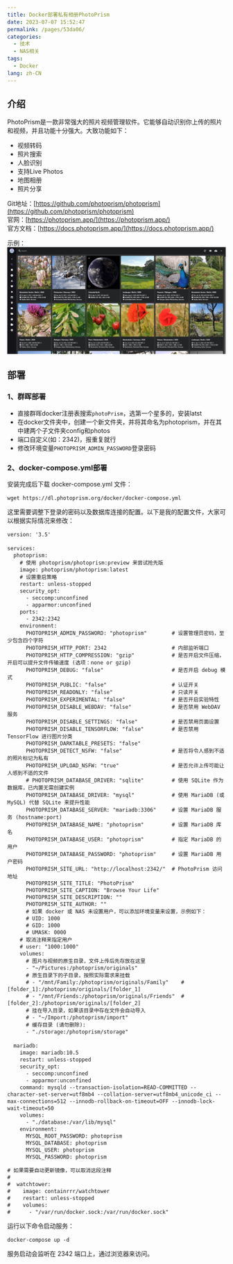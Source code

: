 ```yaml
---
title: Docker部署私有相册PhotoPrism
date: 2023-07-07 15:52:47
permalink: /pages/53da06/
categories: 
  - 技术
  - NAS相关
tags: 
  - Docker
lang: zh-CN
---
```


介绍
------------

PhotoPrism是一款非常强大的照片视频管理软件。它能够自动识别你上传的照片和视频，并且功能十分强大。大致功能如下：

- 视频转码
- 照片搜索
- 人脸识别
- 支持Live Photos
- 地图相册
- 照片分享

Git地址：[https://github.com/photoprism/photoprism](https://github.com/photoprism/photoprism)  
官网：[https://photoprism.app/](https://photoprism.app/)  
官方文档：[https://docs.photoprism.app/](https://docs.photoprism.app/)

示例：
![photoprism](/images/photoprism.jpg)

部署
------------

### 1、群晖部署

- 直接群晖docker注册表搜索`photoPrism`，选第一个星多的，安装latst
- 在docker文件夹中，创建一个新文件夹，并将其命名为photoprism，并在其中建两个子文件夹config和photos
- 端口自定义(如：2342)，报重复就行
- 修改环境变量`PHOTOPRISM_ADMIN_PASSWORD`登录密码

### 2、​docker-compose.yml​部署

安装完成后下载 docker-compose.yml 文件：

```
wget https://dl.photoprism.org/docker/docker-compose.yml 
```

这里需要调整下登录的密码以及数据库连接的配置。以下是我的配置文件，大家可以根据实际情况来修改：

```
version: '3.5'

services:
  photoprism:
    # 使用 photoprism/photoprism:preview 来尝试抢先版
    image: photoprism/photoprism:latest
    # 设置重启策略
    restart: unless-stopped
    security_opt:
      - seccomp:unconfined
      - apparmor:unconfined
    ports:
      - 2342:2342
    environment:
      PHOTOPRISM_ADMIN_PASSWORD: "photoprism"        # 设置管理员密码，至少包含四个字符
      PHOTOPRISM_HTTP_PORT: 2342                     # 内部监听端口
      PHOTOPRISM_HTTP_COMPRESSION: "gzip"            # 是否开启文件压缩，开启可以提升文件传输速度 (选项：none or gzip)
      PHOTOPRISM_DEBUG: "false"                      # 是否开启 debug 模式
      PHOTOPRISM_PUBLIC: "false"                     # 认证开关
      PHOTOPRISM_READONLY: "false"                   # 只读开关
      PHOTOPRISM_EXPERIMENTAL: "false"               # 是否开启实验特性
      PHOTOPRISM_DISABLE_WEBDAV: "false"             # 是否禁用 WebDAV 服务
      PHOTOPRISM_DISABLE_SETTINGS: "false"           # 是否禁用页面设置
      PHOTOPRISM_DISABLE_TENSORFLOW: "false"         # 是否禁用 TensorFlow 进行图片分类
      PHOTOPRISM_DARKTABLE_PRESETS: "false"          
      PHOTOPRISM_DETECT_NSFW: "false"                # 是否将令人感到不适的照片标记为私有
      PHOTOPRISM_UPLOAD_NSFW: "true"                 # 是否允许上传可能让人感到不适的文件
      # PHOTOPRISM_DATABASE_DRIVER: "sqlite"         # 使用 SQLite 作为数据库，已内置无需创建实例
      PHOTOPRISM_DATABASE_DRIVER: "mysql"            # 使用 MariaDB (或 MySQL) 代替 SQLite 来提升性能
      PHOTOPRISM_DATABASE_SERVER: "mariadb:3306"     # 设置 MariaDB 服务 (hostname:port)
      PHOTOPRISM_DATABASE_NAME: "photoprism"         # 设置 MariaDB 库名
      PHOTOPRISM_DATABASE_USER: "photoprism"         # 指定 MariaDB 的用户
      PHOTOPRISM_DATABASE_PASSWORD: "photoprism"     # 设置 MariaDB 用户密码
      PHOTOPRISM_SITE_URL: "http://localhost:2342/"  # PhotoPrism 访问地址
      PHOTOPRISM_SITE_TITLE: "PhotoPrism"
      PHOTOPRISM_SITE_CAPTION: "Browse Your Life"
      PHOTOPRISM_SITE_DESCRIPTION: ""
      PHOTOPRISM_SITE_AUTHOR: ""
      # 如果 docker 或 NAS 未设置用户，可以添加环境变量来设置，示例如下：
      # UID: 1000
      # GID: 1000
      # UMASK: 0000
    # 取消注释来指定用户
    # user: "1000:1000"
    volumes:
      # 图片与视频的原生目录，文件上传后先存放在这里
      - "~/Pictures:/photoprism/originals"
      # 原生目录下的子目录，按照实际需求来挂载
      # - "/mnt/Family:/photoprism/originals/Family"    # [folder_1]:/photoprism/originals/[folder_1]
      # - "/mnt/Friends:/photoprism/originals/Friends"  # [folder_2]:/photoprism/originals/[folder_2]
      # 挂在导入目录，如果该目录中存在文件会自动导入
      # - "~/Import:/photoprism/import"
      # 缓存目录 (请勿删除):
      - "./storage:/photoprism/storage"

  mariadb:
    image: mariadb:10.5
    restart: unless-stopped
    security_opt:
      - seccomp:unconfined
      - apparmor:unconfined
    command: mysqld --transaction-isolation=READ-COMMITTED --character-set-server=utf8mb4 --collation-server=utf8mb4_unicode_ci --max-connections=512 --innodb-rollback-on-timeout=OFF --innodb-lock-wait-timeout=50
    volumes:
      - "./database:/var/lib/mysql"
    environment:
      MYSQL_ROOT_PASSWORD: photoprism
      MYSQL_DATABASE: photoprism
      MYSQL_USER: photoprism
      MYSQL_PASSWORD: photoprism
```

```
# 如果需要自动更新镜像，可以取消这段注释
#
#  watchtower:
#    image: containrrr/watchtower
#    restart: unless-stopped
#    volumes:
#      - "/var/run/docker.sock:/var/run/docker.sock"
```

运行以下命令启动服务：

```
docker-compose up -d 
```

服务启动会监听在 2342 端口上，通过浏览器来访问。
